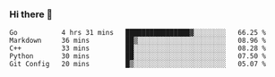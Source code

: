 ### Hi there 👋

<!--
**yeya24/yeya24** is a ✨ _special_ ✨ repository because its `README.md` (this file) appears on your GitHub profile.

Here are some ideas to get you started:

- 🔭 I’m currently working on ...
- 🌱 I’m currently learning ...
- 👯 I’m looking to collaborate on ...
- 🤔 I’m looking for help with ...
- 💬 Ask me about ...
- 📫 How to reach me: ...
- 😄 Pronouns: ...
- ⚡ Fun fact: ...
-->

<!--START_SECTION:waka-->
```text
Go           4 hrs 31 mins   ████████████████▓░░░░░░░░   66.25 % 
Markdown     36 mins         ██▒░░░░░░░░░░░░░░░░░░░░░░   08.96 % 
C++          33 mins         ██░░░░░░░░░░░░░░░░░░░░░░░   08.28 % 
Python       30 mins         ██░░░░░░░░░░░░░░░░░░░░░░░   07.50 % 
Git Config   20 mins         █▒░░░░░░░░░░░░░░░░░░░░░░░   05.07 % 
```
<!--END_SECTION:waka-->
